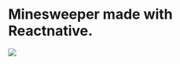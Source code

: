 # Minesweeper made with Reactnative.

<img src="https://github.com/MUKUL47/Minesweeper/tree/master/demo.gif" />
